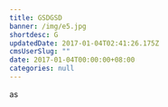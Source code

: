```yaml
---
title: GSDGSD
banner: /img/e5.jpg
shortdesc: G
updatedDate: 2017-01-04T02:41:26.175Z
cmsUserSlug: ""
date: 2017-01-04T00:00:00+08:00
categories: null
---
```


as